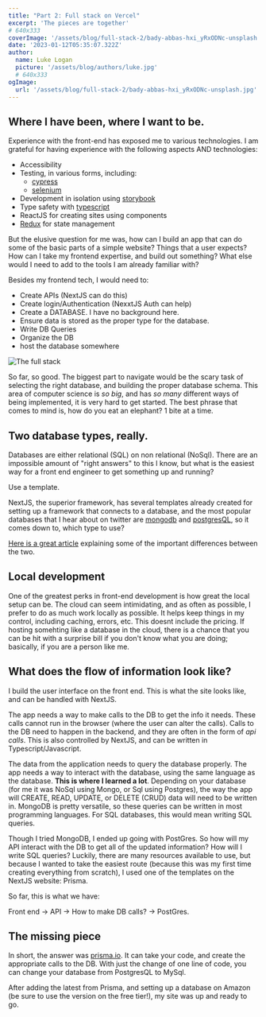 ```yaml
---
title: "Part 2: Full stack on Vercel"
excerpt: 'The pieces are together'
# 640x333
coverImage: '/assets/blog/full-stack-2/bady-abbas-hxi_yRxODNc-unsplash.jpg'
date: '2023-01-12T05:35:07.322Z'
author:
  name: Luke Logan
  picture: '/assets/blog/authors/luke.jpg'
  # 640x333
ogImage:
  url: '/assets/blog/full-stack-2/bady-abbas-hxi_yRxODNc-unsplash.jpg'
---
```





## Where I have been, where I want to be.

Experience with the front-end has exposed me to various technologies. I am grateful for having experience with the following aspects AND technologies:

- Accessibility
- Testing, in various forms, including:
  - [cypress](https://www.cypress.io/)
  - [selenium](https://www.selenium.dev/)
- Development in isolation using [storybook](https://storybook.js.org/)
- Type safety with [typescript](https://www.typescriptlang.org/)
- ReactJS for creating sites using components
- [Redux](https://redux.js.org/) for state management

But the elusive question for me was, how can I build an app that can do some of the basic parts of a simple website? Things that a user expects? How can I take my frontend expertise, and build out something? What else would I need to add to the tools I am already familiar with?

Besides my frontend tech, I would need to:

- Create APIs (NextJS can do this)
- Create login/Authentication (NexxtJS Auth can help)
- Create a DATABASE. I have no background here.
- Ensure data is stored as the proper type for the database.
- Write DB Queries
- Organize the DB
- host the database somewhere

![The full stack](/assets/blog/full-stack-2/1904.i305.019.programmer.jpg "Vercel build time")


So far, so good. The biggest part to navigate would be the scary task of selecting the right database, and building the proper database schema. This area of computer science is *so big*, and has *so many* different ways of being implemented, it is very hard to get started. The best phrase that comes to mind is, how do you eat an elephant? 1 bite at a time.

## Two database types, really.

Databases are either relational (SQL) on non relational (NoSql). There are an impossible amount of "right answers" to this I know, but what is the easiest way for a front end engineer to get something up and running?

Use a template.

NextJS, the superior framework, has several templates already created for setting up a framework that connects to a database, and the most popular databases that I hear about on twitter are [mongodb](https://www.mongodb.com/) and [postgresQL](https://www.postgresql.org/), so it comes down to, which type to use?

[Here is a great article](https://www.geeksforgeeks.org/difference-between-sql-and-nosql/) explaining some of the important differences between the two.

## Local development

One of the greatest perks in front-end development is how great the local setup can be. The cloud can seem intimidating, and as often as possible, I prefer to do as much work locally as possible. It helps keep things in my control, including caching, errors, etc. This doesnt include the pricing. If hosting somehting like a database in the cloud, there is a chance that you can be hit with a surprise bill if you don't know what you are doing; basically, if you are a person like me.

## What does the flow of information look like?

I build the user interface on the front end. This is what the site looks like, and can be handled with NextJS.

The app needs a way to make calls to the DB to get the info it needs. These calls cannot run in the browser (where the user can alter the calls). Calls to the DB need to happen in the backend, and they are often in the form of *api calls*. This is also controlled by NextJS, and can be written in Typescript/Javascript.

The data from the application needs to query the database properly. The app needs a way to interact with the database, using the same language as the database. **This is where I learned a lot**. Depending on your database (for me it was NoSql using Mongo, or Sql using Postgres), the way the app will CREATE, READ, UPDATE, or DELETE (CRUD) data will need to be written in. MongoDB is pretty versatile, so these queries can be written in most programming languages. For SQL databases, this would mean writing SQL queries.

Though I tried MongoDB, I ended up going with PostGres. So how will my API interact with the DB to get all of the updated information? How will I write SQL queries? Luckily, there are many resources available to use, but because I wanted to take the easiest route (because this was my first time creating everything from scratch), I used one of the templates on the NextJS website: Prisma.

So far, this is what we have:

Front end -> API -> How to make DB calls? -> PostGres.

## The missing piece

In short, the answer was [prisma.io](https://www.prisma.io/). It can take your code, and create the appropriate calls to the DB. With just the change of one line of code, you can change your database from PostgresQL to MySql.

After adding the latest from Prisma, and setting up a database on Amazon (be sure to use the version on the free tier!), my site was up and ready to go.
